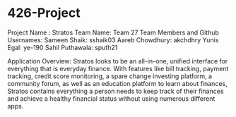 # 426-Project

Project Name : Stratos
Team Name: Team 27
Team Members and Github Usernames: 
Sameen Shaik:  sshaik03
Aareb Chowdhury: akchdhry
Yunis Egal: ye-190
Sahil Puthawala: sputh21


Application Overview: Stratos looks to be an all-in-one, unified interface for everything that is everyday finance. With features like bill tracking, payment tracking, credit score monitoring, a spare change investing platform, a community forum, as well as an education platform to learn about finances, Stratos contains everything a person needs to keep track of their finances and achieve a healthy
financial status without using numerous different apps. 


